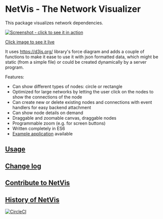 # NetVis - The Network Visualizer

This package visualizes network dependencies.

[![Screenshot - click to see it in action](https://jschirrmacher.github.io/netvis-server/public/netvis.png)](https://jschirrmacher.github.io/https://jschirrmacher.github.io/netvis-server/public/)

[Click image to see it live](https://jschirrmacher.github.io/https://jschirrmacher.github.io/netvis-server/public/)

It uses https://d3js.org/ library's force diagram and adds a couple of
functions to make it ease to use it with json formatted data, which might be
static (from a simple file) or could be created dynamically by a server program.

Features:

- Can show different types of nodes: circle or rectangle
- Optimized for large networks by letting the user click on the nodes to show the connections of the node
- Can create new or delete existing nodes and connections with event handlers for easy backend attachment
- Can show node details on demand
- Draggable and zoomable canvas, draggable nodes
- Programmable zoom (e.g. for screen buttons)
- Written completely in ES6
- [Example application](https://jschirrmacher.github.io/netvis-server/) available

## [Usage](https://github.com/jschirrmacher/netvis/wiki/Usage)

## [Change log](https://github.com/jschirrmacher/netvis/wiki/ChangeLog)

## [Contribute to NetVis](https://github.com/jschirrmacher/netvis/wiki/Contribute)

## [History of NetVis](https://github.com/jschirrmacher/netvis/wiki/History)

[![CircleCI](https://circleci.com/gh/jschirrmacher/netvis.svg?style=svg)](https://circleci.com/gh/jschirrmacher/netvis)
